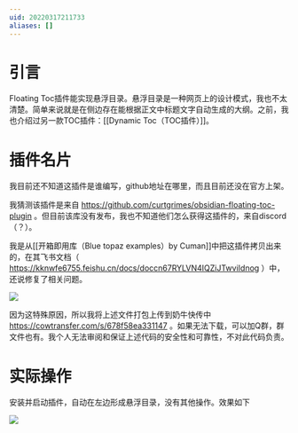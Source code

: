 ```yaml
---
uid: 20220317211733
aliases: []
---
```

# 引言
Floating Toc插件能实现悬浮目录。悬浮目录是一种网页上的设计模式，我也不太清楚。简单来说就是在侧边存在能根据正文中标题文字自动生成的大纲。之前，我也介绍过另一款TOC插件：[[Dynamic Toc（TOC插件）]]。

# 插件名片
我目前还不知道这插件是谁编写，github地址在哪里，而且目前还没在官方上架。

我猜测该插件是来自 https://github.com/curtgrimes/obsidian-floating-toc-plugin 。但目前该库没有发布，我也不知道他们怎么获得这插件的，来自discord（？）。

我是从[[开箱即用库（Blue topaz examples）by Cuman]]中把这插件拷贝出来的，在其飞书文档（ https://kknwfe6755.feishu.cn/docs/doccn67RYLVN4IQZiJTwviIdnog ）中，还说修复了相关问题。

![](https://gitee.com/cyddgi/picture-store/raw/master/img/20220317212304.png)

因为这特殊原因，所以我将上述文件打包上传到奶牛快传中 https://cowtransfer.com/s/678f58ea331147 。如果无法下载，可以加Q群，群文件也有。我个人无法审阅和保证上述代码的安全性和可靠性，不对此代码负责。

# 实际操作
安装并启动插件，自动在左边形成悬浮目录，没有其他操作。效果如下

![](https://gitee.com/cyddgi/picture-store/raw/master/img/20220317212459.png)
